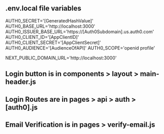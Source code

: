 ## .env.local file variables

AUTH0_SECRET='[GeneratedHashValue]'
AUTH0_BASE_URL='http://localhost:3000'
AUTH0_ISSUER_BASE_URL='https://[Auth0Subdomain].us.auth0.com'
AUTH0_CLIENT_ID='[AppClientID]'
AUTH0_CLIENT_SECRET='[AppClientSecret]'
AUTH0_AUDIENCE='[AudienceOfAPI]'
AUTH0_SCOPE='openid profile'

NEXT_PUBLIC_DOMAIN_URL='http://localhost:3000'

## Login button is in components > layout > main-header.js
## Login Routes are in pages > api > auth > [auth0].js
## Email Verification is in pages > verify-email.js
